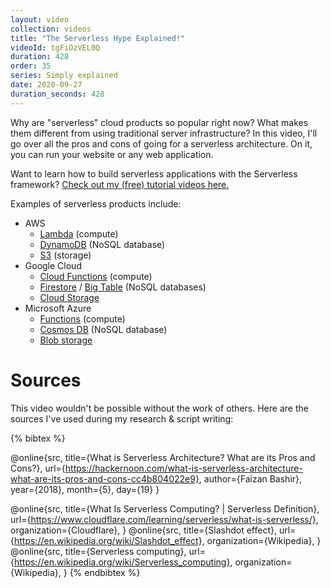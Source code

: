 ```yaml
---
layout: video
collection: videos
title: "The Serverless Hype Explained!"
videoId: tgFiOzVEL0Q
duration: 428
order: 35
series: Simply explained
date: 2020-09-27
duration_seconds: 428
---
```


Why are "serverless" cloud products so popular right now? What makes them different from using traditional server infrastructure? In this video, I'll go over all the pros and cons of going for a serverless architecture. On it, you can run your website or any web application.

Want to learn how to build serverless applications with the Serverless framework? [Check out my (free) tutorial videos here.](https://www.youtube.com/watch?v=lUTGk64jppM&list=PLzvRQMJ9HDiT5b4OsmIBiMbsPjfp4kfg3&index=1)

Examples of serverless products include: 

* AWS 
  * [Lambda](https://aws.amazon.com/lambda/) (compute)
  * [DynamoDB](https://aws.amazon.com/dynamodb/) (NoSQL database)
  * [S3]() (storage)
* Google Cloud
  * [Cloud Functions](https://cloud.google.com/functions) (compute)
  * [Firestore](https://cloud.google.com/firestore) / [Big Table](https://cloud.google.com/bigtable) (NoSQL databases)
  * [Cloud Storage](https://cloud.google.com/storage)
* Microsoft Azure
  * [Functions](https://azure.microsoft.com/en-us/services/functions/) (compute)
  * [Cosmos DB](https://azure.microsoft.com/en-us/services/cosmos-db/) (NoSQL database)
  * [Blob storage](https://azure.microsoft.com/en-us/services/storage/blobs/)

# Sources
This video wouldn't be possible without the work of others. Here are the sources I've used during my research & script writing:

{% bibtex %}

@online{src,
    title={What is Serverless Architecture? What are its Pros and Cons?},
    url={https://hackernoon.com/what-is-serverless-architecture-what-are-its-pros-and-cons-cc4b804022e9},
    author={Faizan Bashir},
    year={2018},
    month={5},
    day={19}
}

@online{src,
    title={What Is Serverless Computing? | Serverless Definition},
    url={https://www.cloudflare.com/learning/serverless/what-is-serverless/},
    organization={Cloudflare},
}
@online{src,
    title={Slashdot effect},
    url={https://en.wikipedia.org/wiki/Slashdot_effect},
    organization={Wikipedia},
}
@online{src,
    title={Serverless computing},
    url={https://en.wikipedia.org/wiki/Serverless_computing},
    organization={Wikipedia},
}
{% endbibtex %}